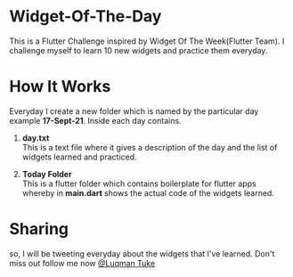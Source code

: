 # Widget-Of-The-Day
This is a Flutter Challenge inspired by Widget Of The Week(Flutter Team). I challenge myself to learn 10 new widgets and practice them everyday.

# How It Works
Everyday I create a new folder which is named by the particular day example <b>17-Sept-21</b>. Inside each day contains. <br>
1. <b> day.txt </b><br>
This is a text file where it gives a description of the day and the list of widgets learned and practiced. <br>

2. <b> Today Folder </b><br>
This is a flutter folder which contains boilerplate for flutter apps  whereby in <b>main.dart</b> shows the actual code of the widgets learned. <br>

# Sharing
so, I will be tweeting everyday about the widgets that I've learned. Don't miss out follow me now [@Luqman Tuke](https://twitter.com/tuke2911)
